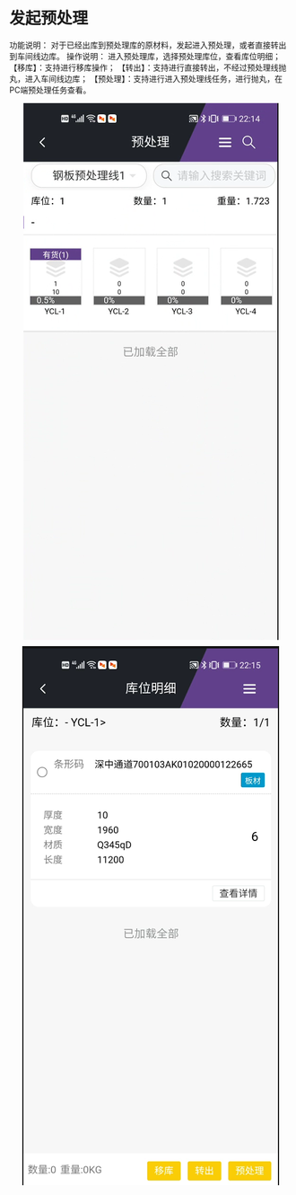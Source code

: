 # 发起预处理

功能说明：
对于已经出库到预处理库的原材料，发起进入预处理，或者直接转出到车间线边库。
操作说明：
进入预处理库，选择预处理库位，查看库位明细；
【移库】：支持进行移库操作；
【转出】：支持进行直接转出，不经过预处理线抛丸，进入车间线边库；
【预处理】：支持进行进入预处理线任务，进行抛丸，在PC端预处理任务查看。

<div align="center" style="margin-top: 8px;">
<img src="images/launchHandle/image001.png" style="max-width: 100%">
</div>
<div align="center" style="margin-top: 8px;">
<img src="images/launchHandle/image003.png" style="max-width: 100%">
</div>